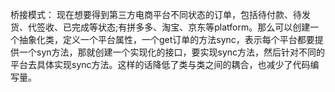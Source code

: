 桥接模式：
现在想要得到第三方电商平台不同状态的订单，包括待付款、待发货、代签收、已完成等状态;有拼多多、淘宝、京东等platform。那么可以创建一个抽象化类，定义一个平台属性，一个get订单的方法sync，表示每个平台都要提供一个syn方法，那就创建一个实现化的接口，要实现sync方法，然后针对不同的平台去具体实现sync方法。这样的话降低了类与类之间的耦合，也减少了代码编写量。